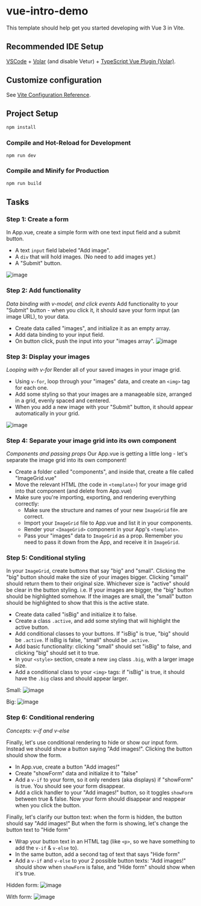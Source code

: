 # vue-intro-demo

This template should help get you started developing with Vue 3 in Vite.

## Recommended IDE Setup

[VSCode](https://code.visualstudio.com/) + [Volar](https://marketplace.visualstudio.com/items?itemName=Vue.volar) (and disable Vetur) + [TypeScript Vue Plugin (Volar)](https://marketplace.visualstudio.com/items?itemName=Vue.vscode-typescript-vue-plugin).

## Customize configuration

See [Vite Configuration Reference](https://vitejs.dev/config/).

## Project Setup

```sh
npm install
```

### Compile and Hot-Reload for Development

```sh
npm run dev
```

### Compile and Minify for Production

```sh
npm run build
```

## Tasks

### Step 1: Create a form
In App.vue, create a simple form with one text input field and a submit button.

- A text ```input``` field labeled "Add image".
- A ```div``` that will hold images. (No need to add images yet.)
- A "Submit" button.

![image](demo_screenshots/step-1.png)

### Step 2: Add functionality
_Data binding with v-model, and click events_
Add functionality to your "Submit" button - when you click it, it should save your form input (an image URL), to your data.

- Create data called "images", and initialize it as an empty array.
- Add data binding to your input field.
- On button click, push the input into your "images array".
![image](demo_screenshots/step-2.png)

### Step 3: Display your images
_Looping with v-for_
Render all of your saved images in your image grid.

- Using ```v-for```, loop through your "images" data, and create an ```<img>``` tag for each one.
- Add some styling so that your images are a manageable size, arranged in a grid, evenly spaced and centered.
- When you add a new image with your "Submit" button, it should appear automatically in your grid.

![image](demo_screenshots/step-3.png)

### Step 4: Separate your image grid into its own component
_Components and passing props_
Our App.vue is getting a little long -  let's separate the image grid into its own component!

- Create a folder called "components", and inside that, create a file called "ImageGrid.vue"
- Move the relevant HTML (the code in `<template>`) for your image grid into that component (and delete from App.vue)
- Make sure you're importing, exporting, and rendering everything correctly:
  - Make sure the structure and names of your new `ImageGrid` file are correct.
  - Import your `ImageGrid` file to App.vue and list it in your components.
  - Render your `<ImageGrid>` component in your App's `<template>`.
  - Pass your "images" data to `ImageGrid` as a prop. Remember you need to pass it down from the App, and receive it in `ImageGrid`.


### Step 5: Conditional styling
In your ```ImageGrid```, create buttons that say "big" and "small".
Clicking the "big" button should make the size of your images bigger. Clicking "small" should return them to their original size.
Whichever size is "active" should be clear in the button styling. i.e. If your images are bigger, the "big" button should be highlighted somehow. If the images are small, the "small" button should be highlighted to show that this is the active state.

- Create data called "isBig" and initialize it to false.
- Create a class ```.active```, and add some styling that will highlight the active button.
- Add conditional classes to your buttons. If "isBig" is true, "big" should be ```.active```. If isBig is false, "small" should be ```.active```.
- Add basic functionality: clicking "small" should set "isBig" to false, and clicking "big" should set it to true.
- In your ```<style>``` section, create a new ```img``` class ```.big```, with a larger image size.
- Add a conditional class to your ```<img>``` tags: if "isBig" is true, it should have the ```.big``` class and should appear larger.

Small:
![image](demo_screenshots/step-5a.png) 

Big:
![image](demo_screenshots/step-5b.png)

### Step 6: Conditional rendering
_Concepts: v-if and v-else_

Finally, let's use conditional rendering to hide or show our input form. Instead we should show a button saying "Add images!". Clicking the button should show the form.

- In App.vue, create a button "Add images!"
- Create "showForm" data and initialize it to "false"
- Add a `v-if` to your form, so it only renders (aka displays) if "showForm" is true. You should see your form disappear.
- Add a click handler to your "Add images!" button, so it toggles `showForm` between true & false. Now your form should disappear and reappear when you click the button.

Finally, let's clarify our button text: when the form is hidden, the button should say "Add images!" But when the form is showing, let's change the button text to "Hide form"
- Wrap your button text in an HTML tag (like `<p>`, so we have something to add the `v-if` & `v-else` to).
- In the same button, add a second tag of text that says "Hide form"
- Add a `v-if` and `v-else` to your 2 possible button texts: "Add images!" should show when `showForm` is false, and "Hide form" should show when it's true.

Hidden form:
![image](demo_screenshots/step-6a.png)

With form:
![image](demo_screenshots/step-6b.png)